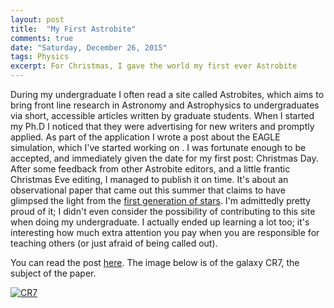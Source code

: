 ```yaml
---
layout: post
title:  "My First Astrobite"
comments: true
date: "Saturday, December 26, 2015"
tags: Physics
excerpt: For Christmas, I gave the world my first ever Astrobite
---
```


During my undergraduate I often read a site called Astrobites, which aims to bring front line research in Astronomy and Astrophysics to undergraduates via short, accessible articles written by graduate students. When I started my Ph.D I noticed that they were advertising for new writers and promptly applied. As part of the application I wrote a post about the EAGLE simulation, which I've started working on . I was fortunate enough to be accepted, and immediately given the date for my first post: Christmas Day. After some feedback from other Astrobite editors, and a little frantic Christmas Eve editing, I managed to publish it on time. It's about an observational paper that came out this summer that claims to have glimpsed the light from the <a href="http://arxiv.org/abs/1504.01734" target="_blank">first generation of stars</a>. I'm admittedly pretty proud of it; I didn't even consider the possibility of contributing to this site when doing my undergraduate. I actually ended up learning a lot too; it's interesting how much extra attention you pay when you are responsible for teaching others (or just afraid of being called out).

You can read the post <a href="http://astrobites.org/2015/12/25/observational-evidence-for-the-first-generation-of-stars/" target="_blank">here</a>. The image below is of the galaxy CR7, the subject of the paper.

<a href="/images/cr7.jpg" data-lightbox="lightbox-img" data-title="CR7">
  <img src="/images/cr7.jpg" title="CR7">
</a>
